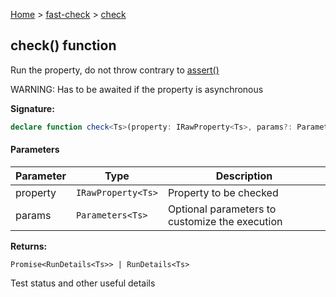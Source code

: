 [Home](/) &gt; [fast-check](../fast-check.md) &gt; [check](check_3.md)

## check() function

Run the property, do not throw contrary to [assert()](assert_3.md)

WARNING: Has to be awaited if the property is asynchronous

<b>Signature:</b>

```typescript
declare function check<Ts>(property: IRawProperty<Ts>, params?: Parameters<Ts>): Promise<RunDetails<Ts>> | RunDetails<Ts>;
```

#### Parameters

|  Parameter | Type | Description |
|  --- | --- | --- |
|  property | <code>IRawProperty&lt;Ts&gt;</code> | Property to be checked |
|  params | <code>Parameters&lt;Ts&gt;</code> | Optional parameters to customize the execution |

<b>Returns:</b>

`Promise<RunDetails<Ts>> | RunDetails<Ts>`

Test status and other useful details

